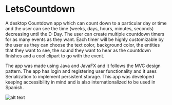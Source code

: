 # LetsCountdown

A desktop Countdown app which can count down to a particular day or time and the user can see the time (weeks, days, hours, minutes, seconds) decreasing until the D-Day. The user can create multiple countdown timers for as many events as they want. Each timer will be highly customizable by the user as they can choose the text color, background color, the entities that they want to see, the sound they want to hear as the countdown finishes and a cool clipart to go with the event.

The app was made using Java and JavaFX and it follows the MVC design pattern. The app has login and registering user functionality and it uses Serialization to implement persistent storage. This app was developed keeping accessibility in mind and is also internationalized to be used in Spanish.

![alt text](https://github.com/Shivangi1296/LetsCountdown/blob/master/src/screenshots/screenshot1.png)

